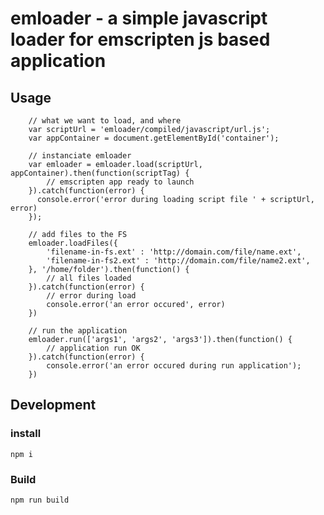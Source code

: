 # emloader - a simple javascript loader for emscripten js based application


## Usage
        // what we want to load, and where
        var scriptUrl = 'emloader/compiled/javascript/url.js';
        var appContainer = document.getElementById('container');
        
        // instanciate emloader
        var emloader = emloader.load(scriptUrl, appContainer).then(function(scriptTag) {
            // emscripten app ready to launch
        }).catch(function(error) {
          console.error('error during loading script file ' + scriptUrl, error)  
        });

        // add files to the FS
        emloader.loadFiles({
            'filename-in-fs.ext' : 'http://domain.com/file/name.ext',
            'filename-in-fs2.ext' : 'http://domain.com/file/name2.ext',
        }, '/home/folder').then(function() {
            // all files loaded
        }).catch(function(error) {
            // error during load
            console.error('an error occured', error)
        })

        // run the application
        emloader.run(['args1', 'args2', 'args3']).then(function() {
            // application run OK
        }).catch(function(error) {
            console.error('an error occured during run application');
        })

## Development
### install

    npm i

### Build
  
    npm run build

